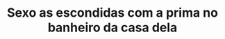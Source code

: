 ---
layout: post
title: Sexo as escondidas com a prima no banheiro da casa dela
thumb: sexo-as-escondidas-com-a-prima-no-banheiro-da-casa-dela
duration: "10:14"
permalink: /:title
video: https://www.xvideos.com/embedframe/48463947
categories: anal, latina, amateur, teens, cute, italy, colombia, virgen, lima, peruana, peru, perra, infiel, casero, chibola, primo, escondidas, culo-grande, daleska
---